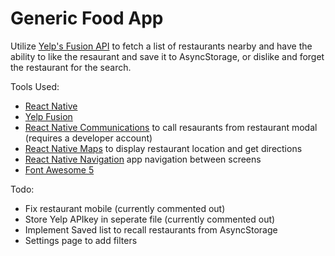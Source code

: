 # Generic Food App
Utilize [Yelp's Fusion API][1] to fetch a list of restaurants nearby and have the ability to like the resaurant and save it to AsyncStorage, or dislike and forget the restaurant for the search.

Tools Used:
+ [React Native][2]
+ [Yelp Fusion][1]
+ [React Native Communications][3] to call resaurants from restaurant modal (requires a developer account)
+ [React Native Maps][4] to display restaurant location and get directions
+ [React Native Navigation][5] app navigation between screens
+ [Font Awesome 5][6]

Todo: 
+ Fix restaurant mobile (currently commented out)
+ Store Yelp APIkey in seperate file (currently commented out)
+ Implement Saved list to recall restaurants from AsyncStorage
+ Settings page to add filters

[1]: https://www.yelp.com/developers/documentation/v3/
[2]: https://facebook.github.io/react-native/
[3]: https://github.com/anarchicknight/react-native-communications
[4]: https://github.com/react-community/react-native-maps
[5]: https://reactnavigation.org/
[6]: https://fontawesome.com/
